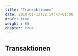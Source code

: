 ```yaml
---
title: "Transaktionen"
date: 2018-01-13T22:54:47+01:00
draft: true
weight : 60
chapter: true
---
```

## Transaktionen
